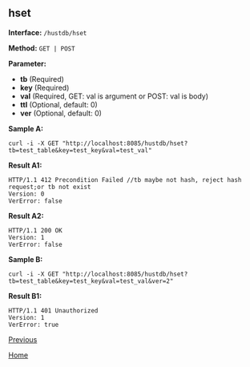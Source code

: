 ## hset ##

**Interface:** `/hustdb/hset`

**Method:** `GET | POST`

**Parameter:** 

*  **tb** (Required)  
*  **key** (Required)  
*  **val** (Required, GET: val is argument or POST: val is body)  
*  **ttl** (Optional, default: 0)
*  **ver** (Optional, default: 0)    

**Sample A:**

    curl -i -X GET "http://localhost:8085/hustdb/hset?tb=test_table&key=test_key&val=test_val"

**Result A1:**

	HTTP/1.1 412 Precondition Failed //tb maybe not hash, reject hash request;or tb not exist
	Version: 0
	VerError: false

**Result A2:**

	HTTP/1.1 200 OK
	Version: 1
	VerError: false

**Sample B:**

    curl -i -X GET "http://localhost:8085/hustdb/hset?tb=test_table&key=test_key&val=test_val&ver=2"

**Result B1:**

	HTTP/1.1 401 Unauthorized
	Version: 1
	VerError: true

[Previous](../hustdb.md)

[Home](../../../index.md)